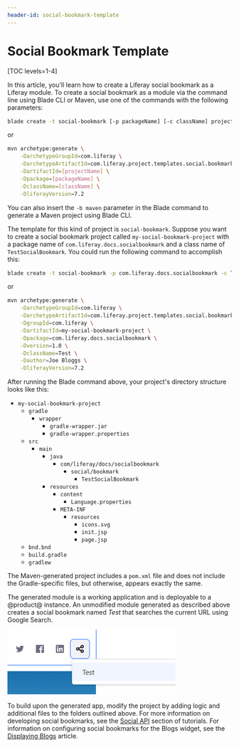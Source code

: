 ```yaml
---
header-id: social-bookmark-template
---
```


# Social Bookmark Template

[TOC levels=1-4]

In this article, you'll learn how to create a Liferay social bookmark as a
Liferay module. To create a social bookmark as a module via the command line
using Blade CLI or Maven, use one of the commands with the following parameters:

```bash
blade create -t social-bookmark [-p packageName] [-c className] projectName
```

or

```bash
mvn archetype:generate \
    -DarchetypeGroupId=com.liferay \
    -DarchetypeArtifactId=com.liferay.project.templates.social.bookmark \
    -DartifactId=[projectName] \
    -Dpackage=[packageName] \
    -DclassName=[className] \
    -DliferayVersion=7.2
```

You can also insert the `-b maven` parameter in the Blade command to generate a
Maven project using Blade CLI.

The template for this kind of project is `social-bookmark`. Suppose you want to
create a social bookmark project called `my-social-bookmark-project` with a
package name of `com.liferay.docs.socialbookmark` and a class name of
`TestSocialBookmark`. You could run the following command to accomplish this:

```bash
blade create -t social-bookmark -p com.liferay.docs.socialbookmark -c Test my-social-bookmark-project
```

or

```bash
mvn archetype:generate \
    -DarchetypeGroupId=com.liferay \
    -DarchetypeArtifactId=com.liferay.project.templates.social.bookmark \
    -DgroupId=com.liferay \
    -DartifactId=my-social-bookmark-project \
    -Dpackage=com.liferay.docs.socialbookmark \
    -Dversion=1.0 \
    -DclassName=Test \
    -Dauthor=Joe Bloggs \
    -DliferayVersion=7.2
```

After running the Blade command above, your project's directory structure looks
like this:

- `my-social-bookmark-project`
    - `gradle`
        - `wrapper`
            - `gradle-wrapper.jar`
            - `gradle-wrapper.properties`
    - `src`
        - `main`
            - `java`
                - `com/liferay/docs/socialbookmark`
                    - `social/bookmark`
                        - `TestSocialBookmark`
            - `resources`
                - `content`
                    - `Language.properties`
                - `META-INF`
                    - `resources`
                        - `icons.svg`
                        - `init.jsp`
                        - `page.jsp`
    - `bnd.bnd`
    - `build.gradle`
    - `gradlew`

The Maven-generated project includes a `pom.xml` file and does not include the
Gradle-specific files, but otherwise, appears exactly the same.

The generated module is a working application and is deployable to a @product@
instance. An unmodified module generated as described above creates a social
bookmark named *Test* that searches the current URL using Google Search.

![Figure 1: Click the magnifying glass icon to search the current URL using Google Search.](../../images/social-bookmark-project-template.png)

To build upon the generated app, modify the project by adding logic and
additional files to the folders outlined above. For more information on
developing social bookmarks, see the
[Social API](/docs/7-2/frameworks/-/knowledge_base/f/social-api) section of
tutorials. For information on configuring social bookmarks for the Blogs widget,
see the [Displaying Blogs](/docs/7-2/user/-/knowledge_base/u/displaying-blogs)
article.
